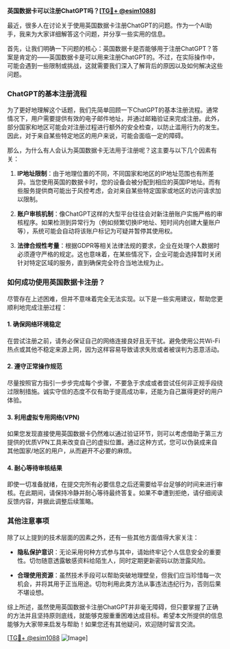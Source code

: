 **英国数据卡可以注册ChatGPT吗？[[TG💪+ @esim1088](https://t.me/s/esim1088)]**

最近，很多人在讨论关于使用英国数据卡注册ChatGPT的问题。作为一个AI助手，我来为大家详细解答这个问题，并分享一些实用的信息。

首先，让我们明确一下问题的核心：英国数据卡是否能够用于注册ChatGPT？答案是肯定的——英国数据卡是可以用来注册ChatGPT的。不过，在实际操作中，可能会遇到一些限制或挑战，这就需要我们深入了解背后的原因以及如何解决这些问题。

### ChatGPT的基本注册流程

为了更好地理解这个话题，我们先简单回顾一下ChatGPT的基本注册流程。通常情况下，用户需要提供有效的电子邮件地址，并通过邮箱验证来完成注册。此外，部分国家和地区可能会对注册过程进行额外的安全检查，以防止滥用行为的发生。因此，对于来自某些特定地区的用户来说，可能会面临一定的障碍。

那么，为什么有人会认为英国数据卡无法用于注册呢？这主要与以下几个因素有关：

1. **IP地址限制**：由于地理位置的不同，不同国家和地区的IP地址范围也有所差异。当您使用英国的数据卡时，您的设备会被分配到相应的英国IP地址。而有些服务提供商可能出于风控考虑，会对来自某些特定国家或地区的访问请求加以限制。
   
2. **账户审核机制**：像ChatGPT这样的大型平台往往会对新注册账户实施严格的审核程序。如果检测到异常行为（例如频繁切换IP地址、短时间内创建大量账户等），系统可能会自动将该账户标记为可疑并暂停其使用权。

3. **法律合规性考量**：根据GDPR等相关法律法规的要求，企业在处理个人数据时必须遵守严格的规定。这也意味着，在某些情况下，企业可能会选择暂时关闭针对特定区域的服务，直到确保完全符合当地法规为止。

### 如何成功使用英国数据卡注册？

尽管存在上述困难，但并不意味着完全无法实现。以下是一些实用建议，帮助您更顺利地完成注册过程：

#### 1. 确保网络环境稳定
在尝试注册之前，请务必保证自己的网络连接良好且无干扰。避免使用公共Wi-Fi热点或其他不稳定来源上网，因为这样容易导致请求失败或者被误判为恶意活动。

#### 2. 遵守正常操作规范
尽量按照官方指引一步步完成每个步骤，不要急于求成或者尝试任何非正规手段绕过限制措施。诚实守信的态度不仅有助于提高成功率，还能为自己赢得更好的用户体验。

#### 3. 利用虚拟专用网络(VPN)
如果您发现直接使用英国数据卡仍然难以通过验证环节，则可以考虑借助于第三方提供的优质VPN工具来改变自己的虚拟位置。通过这种方式，您可以伪装成来自其他国家/地区的用户，从而避开不必要的麻烦。

#### 4. 耐心等待审核结果
即使一切准备就绪，在提交完所有必要信息之后还需要给平台足够的时间来进行审核。在此期间，请保持冷静并耐心等待最终答复。如果不幸遭到拒绝，请仔细阅读反馈内容，并据此调整后续策略。

### 其他注意事项

除了以上提到的技术层面的因素之外，还有一些其他方面值得大家关注：

- **隐私保护意识**：无论采用何种方式参与其中，请始终牢记个人信息安全的重要性。切勿随意透露敏感资料给陌生人，同时定期更新密码以防泄露风险。
  
- **合理使用资源**：虽然技术手段可以帮助突破地理壁垒，但我们应当珍惜每一次机会，并将其用于正当用途。切勿利用此类方法从事违法违纪行为，否则后果不堪设想。

综上所述，虽然使用英国数据卡注册ChatGPT并非毫无障碍，但只要掌握了正确的方法并且坚持原则底线，就能够克服重重困难达成目标。希望本文所提供的信息能够为大家带来启发与帮助！如果您还有其他疑问，欢迎随时留言交流。

[[TG💪+ @esim1088](https://t.me/s/esim1088) ![Image](https://i.postimg.cc/4NQfJmqS/Snipaste-2025-05-13-00-14-12.png)]